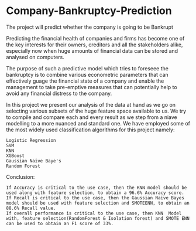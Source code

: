 # Company-Bankruptcy-Prediction
The project will predict whether the company is going to be Bankrupt

Predicting the financial health of companies and firms has become one of the key interests for their owners, creditors and all the stakeholders alike, especially now when huge amounts of financial data can be stored and analysed on computers.

The purpose of such a predictive model which tries to foreseee the bankruptcy is to combine various econometric parameters that can effectively guage the financial state of a company and enable the management to take pre-emptive measures that can potentially help to avoid any financial distress to the company.

In this project we present our analysis of the data at hand as we go on selecting various subsets of the huge feature space available to us. We try to compile and compare each and every result as we step from a niave modelling to a more nuanced and standard one. We have employed some of the most widely used classification algorithms for this project namely:

    Logistic Regression
    SVM
    KNN
    XGBoost
    Gaussian Naive Baye's
    Random Forest



Conclusion:

    If Accuracy is critical to the use case, then the KNN model should be used along with feature selection, to obtain a 96.6% Accuracy score.
    If Recall is critical to the use case, then the Gaussian Naive Bayes model should be used with feature selection and SMOTEENN, to obtain an 88.6% Recall value.
    If overall performance is critical to the use case, then KNN  Model with, feature selection(RandomForest & Isolation forest) and SMOTE ENN can be used to obtain an F1 score of 33%.
